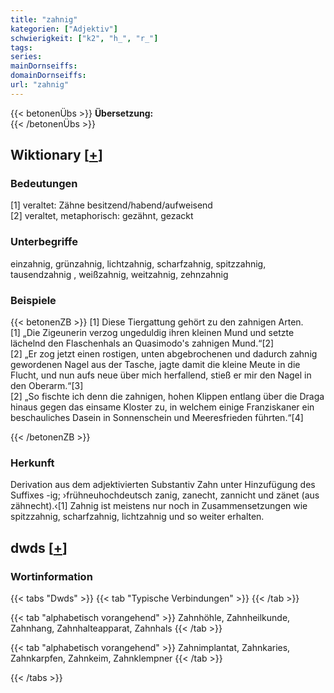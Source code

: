 ```yaml
---
title: "zahnig"
kategorien: ["Adjektiv"]
schwierigkeit: ["k2", "h_", "r_"]
tags:
series:
mainDornseiffs:
domainDornseiffs:
url: "zahnig"
---
```


{{< betonenÜbs >}}
**Übersetzung:**  
{{< /betonenÜbs >}}

## Wiktionary [[+](https://de.wiktionary.org/wiki/zahnig)]

### Bedeutungen
[1] veraltet: Zähne besitzend/habend/aufweisend  
[2] veraltet, metaphorisch: gezähnt, gezackt  

### Unterbegriffe
einzahnig, grünzahnig, lichtzahnig, scharfzahnig, spitzzahnig, tausendzahnig , weißzahnig, weitzahnig, zehnzahnig  

### Beispiele
{{< betonenZB >}}
[1] Diese Tiergattung gehört zu den zahnigen Arten.  
[1] „Die Zigeunerin verzog ungeduldig ihren kleinen Mund und setzte lächelnd den Flaschenhals an Quasimodo's zahnigen Mund.“[2]  
[2] „Er zog jetzt einen rostigen, unten abgebrochenen und dadurch zahnig gewordenen Nagel aus der Tasche, jagte damit die kleine Meute in die Flucht, und nun aufs neue über mich herfallend, stieß er mir den Nagel in den Oberarm.“[3]  
[2] „So fischte ich denn die zahnigen, hohen Klippen entlang über die Draga hinaus gegen das einsame Kloster zu, in welchem einige Franziskaner ein beschauliches Dasein in Sonnenschein und Meeresfrieden führten.“[4]  

{{< /betonenZB >}}
### Herkunft
Derivation aus dem adjektivierten Substantiv Zahn unter Hinzufügung des Suffixes -ig; ›frühneuhochdeutsch zanig, zanecht, zannicht und zänet (aus zähnecht).‹[1] Zahnig ist meistens nur noch in Zusammensetzungen wie spitzzahnig, scharfzahnig, lichtzahnig und so weiter erhalten.  



## dwds [[+](https://www.dwds.de/wb/zahnig)]

### Wortinformation
{{< tabs "Dwds" >}}
{{< tab "Typische Verbindungen" >}}
{{< /tab >}}

{{< tab "alphabetisch vorangehend" >}}
Zahnhöhle, Zahnheilkunde, Zahnhang, Zahnhalteapparat, Zahnhals
{{< /tab >}}

{{< tab "alphabetisch vorangehend" >}}
Zahnimplantat, Zahnkaries, Zahnkarpfen, Zahnkeim, Zahnklempner
{{< /tab >}}

{{< /tabs >}}

